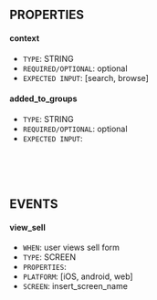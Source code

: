 ## PROPERTIES

#### context
- `TYPE`: STRING
- `REQUIRED/OPTIONAL`: optional
- `EXPECTED INPUT`: [search, browse]

#### added_to_groups
- `TYPE`: STRING
- `REQUIRED/OPTIONAL`: optional
- `EXPECTED INPUT`:
   
<br />
<br />
<br />
    
## EVENTS

#### <a name="link_view_sell"></a>view_sell
- `WHEN`: user views sell form
- `TYPE`: SCREEN
- `PROPERTIES`:
- `PLATFORM`: [iOS, android, web]
- `SCREEN`: insert_screen_name

